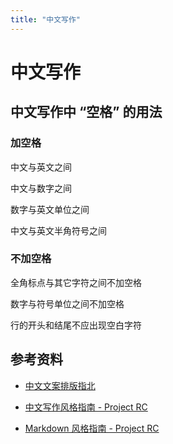 ```yaml
---
title: "中文写作"
---
```


# 中文写作

## 中文写作中 “空格” 的用法

### 加空格

中文与英文之间

中文与数字之间

数字与英文单位之间

中文与英文半角符号之间

### 不加空格

全角标点与其它字符之间不加空格

数字与符号单位之间不加空格

行的开头和结尾不应出现空白字符

## 参考资料

- [中文文案排版指北](https://www.eallion.com/chinese-copywriting-guidelines/)

- [中文写作风格指南 - Project RC](https://stdrc.cc/style-guides/chinese#)

- [Markdown 风格指南 - Project RC](https://stdrc.cc/style-guides/markdown)
